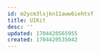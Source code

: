 ```yaml
---
id: m2ycm3lsjkn11aww6iehtsf
title: UIKit
desc: ''
updated: 1704420565955
created: 1704420535042
---
```

